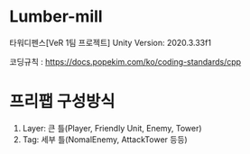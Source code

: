 # Lumber-mill
 타워디펜스[VeR 1팀 프로젝트]
 Unity Version: 2020.3.33f1

코딩규칙 : https://docs.popekim.com/ko/coding-standards/cpp

# 프리팹 구성방식
1.	Layer: 큰 틀(Player, Friendly Unit, Enemy, Tower)
2.	Tag: 세부 틀(NomalEnemy, AttackTower 등등)
